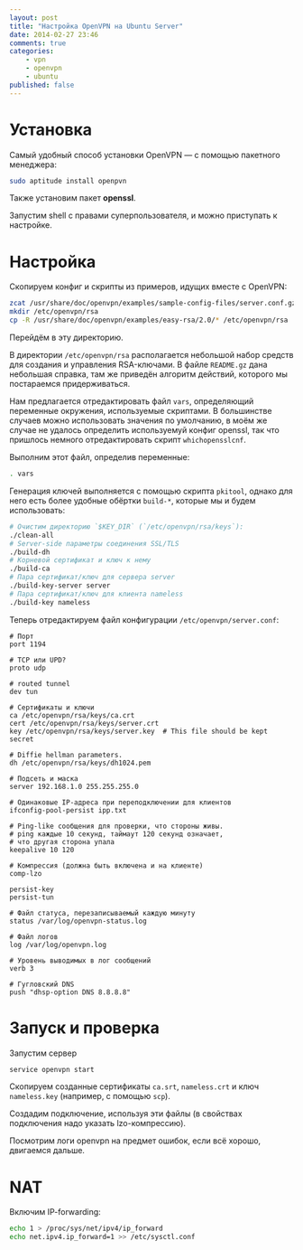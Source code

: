 ```yaml
---
layout: post
title: "Настройка OpenVPN на Ubuntu Server"
date: 2014-02-27 23:46
comments: true
categories:
    - vpn
    - openvpn
    - ubuntu
published: false
---
```


# Установка

Самый удобный способ установки OpenVPN &mdash; с помощью пакетного
менеджера:

``` bash
sudo aptitude install openpvn
```

Также установим пакет **openssl**.

Запустим shell с правами суперпользователя, и можно приступать к настройке.

# Настройка

Скопируем конфиг и скрипты из примеров, идущих вместе с OpenVPN:


``` bash
zcat /usr/share/doc/openvpn/examples/sample-config-files/server.conf.gz > /etc/openvpn/server.conf
mkdir /etc/openvpn/rsa
cp -R /usr/share/doc/openvpn/examples/easy-rsa/2.0/* /etc/openvpn/rsa
```

Перейдём в эту директорию.

В директории `/etc/openvpn/rsa` располагается небольшой набор средств
для создания и управления RSA-ключами. В файле `README.gz` дана
небольшая справка, там же приведён алгоритм действий, которого мы
постараемся придерживаться.

Нам предлагается отредактировать файл `vars`, определяющий переменные
окружения, используемые скриптами. В большинстве случаев можно
использовать значения по умолчанию, в моём же случае не удалось
определить используемуй конфиг openssl, так что пришлось немного
отредактировать скрипт `whichopensslcnf`.

Выполним этот файл, определив переменные:

``` bash
. vars
```

Генерация ключей выполняется с помощью скрипта `pkitool`, однако для
него есть более удобные обёртки `build-*`, которые мы и будем использовать:

``` bash
# Очистим директорию `$KEY_DIR` (`/etc/openvpn/rsa/keys`):
./clean-all
# Server-side параметры соединения SSL/TLS
./build-dh
# Корневой сертификат и ключ к нему
./build-ca
# Пара сертификат/ключ для сервера server
./build-key-server server
# Пара сертификат/ключ для клиента nameless
./build-key nameless
```

Теперь отредактируем файл конфигурации `/etc/openvpn/server.conf`:

```
# Порт
port 1194

# TCP или UPD?
proto udp

# routed tunnel
dev tun

# Сертификаты и ключи
ca /etc/openvpn/rsa/keys/ca.crt
cert /etc/openvpn/rsa/keys/server.crt
key /etc/openvpn/rsa/keys/server.key  # This file should be kept secret

# Diffie hellman parameters.
dh /etc/openvpn/rsa/keys/dh1024.pem

# Подсеть и маска
server 192.168.1.0 255.255.255.0

# Одинаковые IP-адреса при переподключении для клиентов
ifconfig-pool-persist ipp.txt

# Ping-like сообщения для проверки, что стороны живы.
# ping каждые 10 секунд, таймаут 120 секунд означает,
# что другая сторона упала
keepalive 10 120

# Компрессия (должна быть включена и на клиенте)
comp-lzo

persist-key
persist-tun

# Файл статуса, перезаписываемый каждую минуту
status /var/log/openvpn-status.log

# Файл логов
log /var/log/openvpn.log

# Уровень выводимых в лог сообщений
verb 3

# Гугловский DNS
push "dhsp-option DNS 8.8.8.8"
```

# Запуск и проверка

Запустим сервер

``` bash
service openvpn start
```

Скопируем созданные сертификаты `ca.srt`, `nameless.crt` и ключ
`nameless.key` (например, с помощью `scp`).

Создадим подключение, используя эти файлы (в свойствах подключения
надо указать lzo-компрессию).

Посмотрим логи openvpn на предмет ошибок, если всё хорошо, двигаемся
дальше.

# NAT

Включим IP-forwarding:

``` bash
echo 1 > /proc/sys/net/ipv4/ip_forward
echo net.ipv4.ip_forward=1 >> /etc/sysctl.conf
```
